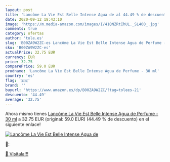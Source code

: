 ```yaml
---
layout: post
title: 'Lancôme La Vie Est Belle Intense Agua de al 44.49 % de descuento'
date: 2020-09-12 18:43:10
image: 'https://m.media-amazon.com/images/I/41QNZRtIhUL._SL400_.jpg'
comments: true
category: ofertas
author: 'tole.es'
slug: 'B00ZA9W2ZC-es Lancôme La Vie Est Belle Intense Agua de Perfume - 30 ml'
sku: 'B00ZA9W2ZC-es'
actualPrice: 32.75 EUR
currency: EUR
price: 32.75
comparePrice: 59.0 EUR
prodname: 'Lancôme La Vie Est Belle Intense Agua de Perfume - 30 ml'
country: 'es'
flag: '🇪🇸'
brand: ''
buyurl: 'https://www.amazon.es/dp/B00ZA9W2ZC/?tag=tolees-21'
descuento: '44.49'
average: '32.75'
---
```


Ahora mismo tienes [Lancôme La Vie Est Belle Intense Agua de Perfume - 30 ml](https://www.amazon.es/dp/B00ZA9W2ZC/?tag=tolees-21) a 32.75 EUR (original: 59.0 EUR) (44.49 %  de descuento) en el siguiente enlace!

[![Lancôme La Vie Est Belle Intense Agua de](https://m.media-amazon.com/images/I/41QNZRtIhUL._SL400_.jpg)](https://www.amazon.es/dp/B00ZA9W2ZC/?tag=tolees-21)

🔎:


[🛒 Visítala!!!](https://www.amazon.es/dp/B00ZA9W2ZC/?tag=tolees-21)
